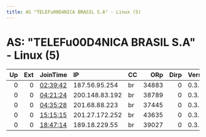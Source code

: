 ```yaml
---
title: AS "TELEFu00D4NICA BRASIL S.A" - Linux (5)
---
```


# AS: "TELEFu00D4NICA BRASIL S.A" - Linux (5)

|   Up |   Ext | JoinTime                                                                                            | IP             | CC   |   ORp |   Dirp | Version   | Contact   | Nickname      |   eFamMembers |
|-----:|------:|:----------------------------------------------------------------------------------------------------|:---------------|:-----|------:|-------:|:----------|:----------|:--------------|--------------:|
|    0 |     0 | [02:39:42](https://metrics.torproject.org/rs.html#details/0F79A5A181566A8CE1039112DAEC65A4DD3372FF) | 187.56.95.254  | br   | 34883 |      0 | 0.3.2.10  | None      | UbuntuCore228 |             1 |
|    0 |     0 | [04:21:24](https://metrics.torproject.org/rs.html#details/ECEA7EA9DCB86F5D0B8DC3057E0DD62C25A50B67) | 200.148.83.192 | br   | 38789 |      0 | 0.3.2.10  | None      | UbuntuCore228 |             1 |
|    0 |     0 | [04:35:28](https://metrics.torproject.org/rs.html#details/19536288412286A717156397AC1895790DA657CA) | 201.68.88.223  | br   | 37445 |      0 | 0.3.2.10  | None      | UbuntuCore228 |             1 |
|    0 |     0 | [15:15:15](https://metrics.torproject.org/rs.html#details/72033745AC76949F7CAB8147E8E5320ADB4A8D0A) | 201.27.172.252 | br   | 43635 |      0 | 0.3.2.10  | None      | UbuntuCore228 |             1 |
|    0 |     0 | [18:47:14](https://metrics.torproject.org/rs.html#details/9ACB352F5A62E9C0B906373F6CF39D3D104CFC74) | 189.18.229.55  | br   | 39027 |      0 | 0.3.2.10  | None      | UbuntuCore228 |             1 |
